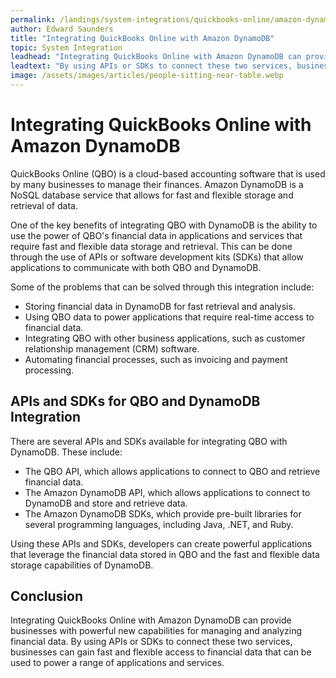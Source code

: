 ```yaml
---
permalink: /landings/system-integrations/quickbooks-online/amazon-dynamodb
author: Edward Saunders
title: "Integrating QuickBooks Online with Amazon DynamoDB"
topic: System Integration
leadhead: "Integrating QuickBooks Online with Amazon DynamoDB can provide businesses with powerful new capabilities for managing and analyzing financial data"
leadtext: "By using APIs or SDKs to connect these two services, businesses can gain fast and flexible access to financial data that can be used to power a range of applications and services."
image: /assets/images/articles/people-sitting-near-table.webp
---
```

<div class="arttext">    <h1>Integrating QuickBooks Online with Amazon DynamoDB</h1>
    <p>QuickBooks Online (QBO) is a cloud-based accounting software that is used by many businesses to manage their finances. Amazon DynamoDB is a NoSQL database service that allows for fast and flexible storage and retrieval of data.</p>
    <p>One of the key benefits of integrating QBO with DynamoDB is the ability to use the power of QBO's financial data in applications and services that require fast and flexible data storage and retrieval. This can be done through the use of APIs or software development kits (SDKs) that allow applications to communicate with both QBO and DynamoDB.</p>
    <p>Some of the problems that can be solved through this integration include:</p>
    <ul>
      <li>Storing financial data in DynamoDB for fast retrieval and analysis.</li>
      <li>Using QBO data to power applications that require real-time access to financial data.</li>
      <li>Integrating QBO with other business applications, such as customer relationship management (CRM) software.</li>
      <li>Automating financial processes, such as invoicing and payment processing.</li>
    </ul>
    <h2>APIs and SDKs for QBO and DynamoDB Integration</h2>
    <p>There are several APIs and SDKs available for integrating QBO with DynamoDB. These include:</p>
    <ul>
      <li>The QBO API, which allows applications to connect to QBO and retrieve financial data.</li>
      <li>The Amazon DynamoDB API, which allows applications to connect to DynamoDB and store and retrieve data.</li>
      <li>The Amazon DynamoDB SDKs, which provide pre-built libraries for several programming languages, including Java, .NET, and Ruby.</li>
    </ul>
    <p>Using these APIs and SDKs, developers can create powerful applications that leverage the financial data stored in QBO and the fast and flexible data storage capabilities of DynamoDB.</p>
    <h2>Conclusion</h2>
    <p>Integrating QuickBooks Online with Amazon DynamoDB can provide businesses with powerful new capabilities for managing and analyzing financial data. By using APIs or SDKs to connect these two services, businesses can gain fast and flexible access to financial data that can be used to power a range of applications and services.</p>
</div>